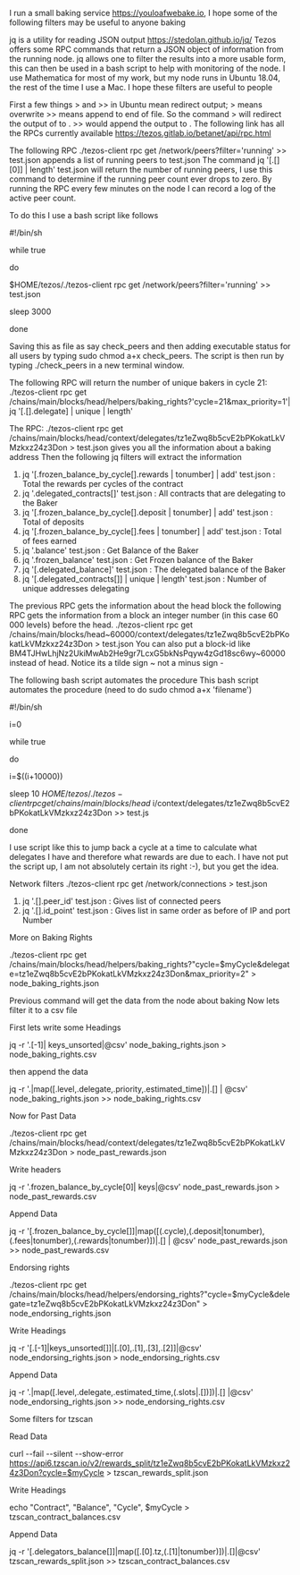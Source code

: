 I run a small baking service https://youloafwebake.io, I hope some of the following filters may be useful to anyone baking

jq is a utility for reading JSON output https://stedolan.github.io/jq/
Tezos offers some RPC commands that return a JSON object of information from the running node.
jq allows one to filter the results into a more usable form, this can then be used in a bash script to help with monitoring of the node.
I use Mathematica for most of my work, but my node runs in Ubuntu 18.04, the rest of the time I use a Mac.
I hope these filters are useful to people

First a few things > and >> in Ubuntu mean redirect output; > means overwrite >> means append to end of file.
So the command <do something> > <filename> will redirect the output of <do something> to <filename>. >> would append the output to <filename>.
The following link has all the RPCs currently available
https://tezos.gitlab.io/betanet/api/rpc.html

The following RPC ./tezos-client rpc get /network/peers?filter='running' >> test.json
appends a list of running peers to test.json
The command jq '[.[][0]] | length' test.json will return the number of running peers, I use this command to determine if the running peer count ever drops to zero.
By running the RPC every few minutes on the node I can record a log of the active peer count.

To do this I use a bash script like follows

#!/bin/sh

while true

do

$HOME/tezos/./tezos-client rpc get /network/peers?filter='running' >> test.json

sleep 3000

done

Saving this as file as say check_peers and then adding executable status for all users by typing sudo chmod a+x check_peers.
The script is then run by typing ./check_peers in a new terminal window.


The following RPC will return the number of unique bakers in cycle 21:
./tezos-client rpc get /chains/main/blocks/head/helpers/baking_rights?'cycle=21&max_priority=1'| jq '[.[].delegate] | unique | length'

The RPC: ./tezos-client rpc get /chains/main/blocks/head/context/delegates/tz1eZwq8b5cvE2bPKokatLkVMzkxz24z3Don > test.json
gives you all the information about a baking address
Then the following jq filters will extract the information
1. jq '[.frozen_balance_by_cycle[].rewards | tonumber] | add' test.json : Total the rewards per cycles of the contract
2. jq '.delegated_contracts[]' test.json : All contracts that are delegating to the Baker
3. jq '[.frozen_balance_by_cycle[].deposit | tonumber] | add' test.json : Total of deposits
4. jq '[.frozen_balance_by_cycle[].fees | tonumber] | add' test.json : Total of fees earned
5. jq '.balance' test.json : Get Balance of the Baker
6. jq '.frozen_balance' test.json : Get Frozen balance of the Baker
7. jq '[.delegated_balance]' test.json : The delegated balance of the Baker
8. jq '[.delegated_contracts[]] | unique | length' test.json : Number of unique addresses delegating

The previous RPC gets the information about the head block the following RPC gets the information from a block an integer number (in this case 60 000 levels) before the head.
./tezos-client rpc get /chains/main/blocks/head\~60000/context/delegates/tz1eZwq8b5cvE2bPKokatLkVMzkxz24z3Don > test.json
You can also put a block-id like BM4TJHwLhjNz2UkiMwAb2He9gr7LcxG5bkNsPqyw4zGd18sc6wy\~60000 instead of head.
Notice its a tilde sign \~ not a minus sign -

The following bash script automates the procedure
This bash script automates the procedure (need to do sudo chmod a+x 'filename')

#!/bin/sh 

i=0

while true

do

i=$((i+10000))

sleep 10
$HOME/tezos/./tezos-client rpc get /chains/main/blocks/head~$i/context/delegates/tz1eZwq8b5cvE2bPKokatLkVMzkxz24z3Don >> test.js

done

I use script like this to jump back a cycle at a time to calculate what delegates I have and therefore what rewards are due to each.
I have not put the script up, I am not absolutely certain its right :-), but you get the idea.

Network filters
./tezos-client rpc get /network/connections > test.json
1. jq '.[].peer_id' test.json : Gives list of connected peers
2. jq '.[].id_point' test.json : Gives list in same order as before of IP and port Number

More on Baking Rights

./tezos-client rpc get /chains/main/blocks/head/helpers/baking_rights?"cycle=$myCycle&delegate=tz1eZwq8b5cvE2bPKokatLkVMzkxz24z3Don&max_priority=2" > node_baking_rights.json

Previous command will get the data from the node about baking
Now lets filter it to a csv file

First lets write some Headings

jq  -r '.[-1]| keys_unsorted|@csv'  node_baking_rights.json > node_baking_rights.csv

then append the data

jq -r  '.|map([.level,.delegate,.priority,.estimated_time])|.[] | @csv' node_baking_rights.json >> node_baking_rights.csv

Now for Past Data

./tezos-client rpc get /chains/main/blocks/head/context/delegates/tz1eZwq8b5cvE2bPKokatLkVMzkxz24z3Don > node_past_rewards.json

Write headers

jq  -r '.frozen_balance_by_cycle[0]| keys|@csv' node_past_rewards.json > node_past_rewards.csv

Append Data

jq -r  '[.frozen_balance_by_cycle[]]|map([(.cycle),(.deposit|tonumber),(.fees|tonumber),(.rewards|tonumber)])|.[] | @csv' node_past_rewards.json >> node_past_rewards.csv 

Endorsing rights

./tezos-client rpc get /chains/main/blocks/head/helpers/endorsing_rights?"cycle=$myCycle&delegate=tz1eZwq8b5cvE2bPKokatLkVMzkxz24z3Don" > node_endorsing_rights.json

Write Headings

jq -r '[.[-1]|keys_unsorted[]]|[.[0],.[1],.[3],.[2]]|@csv' node_endorsing_rights.json > node_endorsing_rights.csv

Append Data

jq -r  '.|map([.level,.delegate,.estimated_time,(.slots|.[])])|.[] |@csv' node_endorsing_rights.json >> node_endorsing_rights.csv

Some filters for tzscan

Read Data

curl --fail --silent --show-error https://api6.tzscan.io/v2/rewards_split/tz1eZwq8b5cvE2bPKokatLkVMzkxz24z3Don?cycle=$myCycle > tzscan_rewards_split.json

Write Headings

echo "Contract", "Balance", "Cycle", $myCycle > tzscan_contract_balances.csv

Append Data

jq -r '[.delegators_balance[]]|map([.[0].tz,(.[1]|tonumber)])|.[]|@csv' tzscan_rewards_split.json >> tzscan_contract_balances.csv

